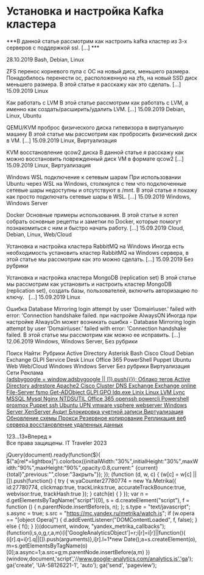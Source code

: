 #  Установка и настройка Kafka кластера   
***В данной статье рассмотрим как настроить kafka кластер из 3-х серверов с поддержкой ssl. [...] ***

 28.10.2019 
 Bash, Debian, Linux 
        
	
 
 ZFS перенос корневого пула с ОС на новый диск, меньшего размера. 
Понадобилось перенести ос, расположенную на zfs, на новый SSD диск меньшего размера. В этой статье я расскажу как это сделать. [...] 
 15.09.2019 
 Linux 
        
	
 
 Как работать с LVM 
В этой статье рассмотрим как работать с LVM, а именно как создать/расширить/удалить LVM. [...] 
 15.09.2019 
 Debian, Linux, Ubuntu 
        
	
 
 QEMU/KVM проброс физического диска гипевизора в виртуальную машину 
В этой статье мы рассмотрим как пробросить физический диск в VM. [...] 
 15.09.2019 
 Linux, Виртуализация 
        
	
 
 KVM восстановление qcow2 диска 
В данной статье я расскажу как можно восстановить поврежденный диск VM в формате qcow2 [...] 
 15.09.2019 
 Linux, Виртуализация 
        
	
 
 Windows WSL подключение к сетевым шарам 
При использовании Ubuntu через WSL на Windows, столкнулся с тем что подключенные сетевые шары недоступны и отсутствуют в /mnt.
В этой статье я покажу как просто подключать сетевые шары в WSL. [...] 
 15.09.2019 
 Windows, Windows Server 
        
	
 
 Docker Основные примеры использования. 
В этой статье я хотел собрать основные рецепты и заметки по Docker, которые помогут познакомиться с ним и быстро начать работу.
 [...] 
 15.09.2019 
 Cloud, Debian, Linux, Web/Cloud 
        
	
 
 Установка и настройка кластера RabbitMQ на Windows 
Иногда есть необходимость установить кластер RabbitMQ на Windows сервера, в этой статье мы рассмотрим как это можно сделать.
 [...] 
 15.09.2019 
 Без рубрики 
        
	
 
 Установка и настройка кластера MongoDB (replication set) 
В этой статье мы рассмотрим как установить и настроить кластер MongoDB (replication set), создать базы, пользователей, включить авторизацию по ключу.
  [...] 
 15.09.2019 
 Linux 
        
	
 
 Ошибка Database Mirroring login attempt by user ‘Domain\user.’ failed with error: ‘Connection handshake failed. при настройке AlwaysON 
Иногда при настройке AlwaysOn может возникать ошибка - Database Mirroring login attempt by user ‘Domain\user.’ failed with error: ‘Connection handshake failed. 
В этой статье мы рассмотрим как можно ее исправить.
 [...] 
 12.06.2019 
 Windows, Windows Server, Без рубрики 
        
Поиск
Найти:
Рубрики
Active Directory
Asterisk
Bash
Cisco
Cloud
Debian
Exchange
GLPI Service Desk
Linux
Office 365
PowerShell
Puppet
Ubuntu
Web
Web/Cloud
Windows
Windows Server
Без рубрики
Виртуализация
Сети
Реклама			
<ins class="adsbygoogle"
style="display:block"
data-ad-client="ca-pub-1890562251101921"
data-ad-slot="9117958896"
data-ad-format="auto">
(adsbygoogle = window.adsbygoogle || []).push({});
Облако тегов
Active Directory
adrestore
Apache2
Cisco
Cluster
DNS
Exchange
Exchange online
File-Server
fsmo
Get-ADObject
GLPI
GPO
ldp.exe
Linix
Linux
LVM
Lync
MSSQL
Mysql
Nginx
NTDSUTIL
Office 365
openssh
powercli
Powershell
proxmox
Puppet
ssh
Ubuntu
UPN
vmware
vsphere
webserver
Windows Server
XenServer
Аудит
Блокировка учетной записи
Виртуализация
Обновление схемы
Прокси
Резервное копирование
Репликация
веб сервера
восстановление удаленных данных
            
123&hellip;13»Вперед »  
Все права защищены. IT Traveler 2023 
                            
jQuery(document).ready(function($){
$("a[rel*=lightbox]").colorbox({initialWidth:"30%",initialHeight:"30%",maxWidth:"90%",maxHeight:"90%",opacity:0.8,current:" {current}  {total}",previous:"",close:"Закрыть"});
});
(function (d, w, c) {
(w[c] = w[c] || []).push(function() {
try {
w.yaCounter27780774 = new Ya.Metrika({
id:27780774,
clickmap:true,
trackLinks:true,
accurateTrackBounce:true,
webvisor:true,
trackHash:true
});
} catch(e) { }
});
var n = d.getElementsByTagName("script")[0],
s = d.createElement("script"),
f = function () { n.parentNode.insertBefore(s, n); };
s.type = "text/javascript";
s.async = true;
s.src = "https://mc.yandex.ru/metrika/watch.js";
if (w.opera == "[object Opera]") {
d.addEventListener("DOMContentLoaded", f, false);
} else { f(); }
})(document, window, "yandex_metrika_callbacks");
(function(i,s,o,g,r,a,m){i['GoogleAnalyticsObject']=r;i[r]=i[r]||function(){
(i[r].q=i[r].q||[]).push(arguments)},i[r].l=1*new Date();a=s.createElement(o),
m=s.getElementsByTagName(o)[0];a.async=1;a.src=g;m.parentNode.insertBefore(a,m)
})(window,document,'script','//www.google-analytics.com/analytics.js','ga');
ga('create', 'UA-58126221-1', 'auto');
ga('send', 'pageview');
